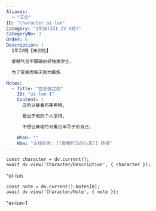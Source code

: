 ```yaml
---
Aliases:
  - "艾伦"
ID: "Character.ai-lun"
Category: "1年级(III IV V班)"
CategoryNo: 3
Order: 6
Description: |
  1年IV班【击剑社】

  爱赌气且不服输的好强男学生.

  为了变强而每天努力锻炼.

Notes:
  - Title: "在变强之前"
    ID: "ai-lun-1"
    Content: |
      之所以躲着布莱希特,

      是出于他的个人坚持,

      不想让青梅竹马看见半吊子的自己.

    When: ""
    How: "支线任务: [[青梅竹马的心意]] 获得"
---
```

```dataviewjs
const character = dv.current();
await dv.view('Character/Description', { character });
```
^ai-lun

```dataviewjs
const note = dv.current().Notes[0];
await dv.view('Character/Note', { note });
```
^ai-lun-1
